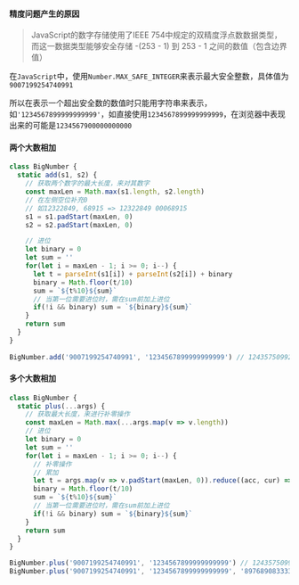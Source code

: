#### 精度问题产生的原因

> JavaScript的数字存储使用了IEEE 754中规定的双精度浮点数数据类型，而这一数据类型能够安全存储 -(253 - 1) 到 253 - 1 之间的数值（包含边界值）

在`JavaScript`中，使用`Number.MAX_SAFE_INTEGER`来表示最大安全整数，具体值为`9007199254740991`

所以在表示一个超出安全数的数值时只能用字符串来表示，如`'1234567899999999999'`，如直接使用`1234567899999999999`，在浏览器中表现出来的可能是`1234567900000000000`

#### 两个大数相加
```js
class BigNumber {
  static add(s1, s2) {
    // 获取两个数字的最大长度，来对其数字
    const maxLen = Math.max(s1.length, s2.length)
    // 在左侧空位补充0
    // 如12322849, 68915 => 12322849 00068915
    s1 = s1.padStart(maxLen, 0)
    s2 = s2.padStart(maxLen, 0)

    // 进位
    let binary = 0
    let sum = ''
    for(let i = maxLen - 1; i >= 0; i--) {
      let t = parseInt(s1[i]) + parseInt(s2[i]) + binary
      binary = Math.floor(t/10)
      sum = `${t%10}${sum}`
      // 当第一位需要进位时，需在sum前加上进位
      if(!i && binary) sum = `${binary}${sum}`
    }
    return sum
  }
}
 
BigNumber.add('9007199254740991', '1234567899999999999') // 1243575099254740990
```

#### 多个大数相加
```js
class BigNumber {
  static plus(...args) {
    // 获取最大长度，来进行补零操作
    const maxLen = Math.max(...args.map(v => v.length))
    // 进位
    let binary = 0
    let sum = ''
    for(let i = maxLen - 1; i >= 0; i--) {
      // 补零操作
      // 累加
      let t = args.map(v => v.padStart(maxLen, 0)).reduce((acc, cur) => acc + parseInt(cur[i]), 0) + binary
      binary = Math.floor(t/10)
      sum = `${t%10}${sum}`
      // 当第一位需要进位时，需在sum前加上进位
      if(!i && binary) sum = `${binary}${sum}`
    }
    return sum
  }
}

BigNumber.plus('9007199254740991', '1234567899999999999') // 1243575099254740990
BigNumber.plus('9007199254740991', '1234567899999999999', '89768908333333333') // 1333344007588074323
```